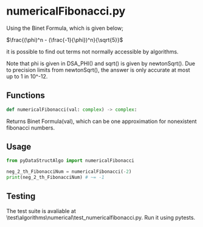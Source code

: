 # numericalFibonacci.py

Using the Binet Formula, which is given below;

$\frac{(\phi)^n - (\frac{-1}{\phi})^n}{\sqrt{5}}$

it is possible to find out terms not normally accessible by algorithms.

Note that phi is given in DSA_PHI() and sqrt() is given by newtonSqrt(). Due to precision limits from newtonSqrt(), the answer is only accurate at most up to 1 in 10^-12.

## Functions

```python
def numericalFibonacci(val: complex) -> complex:
```

Returns Binet Formula(val), which can be one approximation for nonexistent fibonacci numbers.

## Usage

```python
from pyDataStructAlgo import numericalFibonacci

neg_2_th_FibonacciNum = numericalFibonacci(-2)
print(neg_2_th_FibonacciNum) # ~= -1
```

## Testing

The test suite is avaliable at \test\algorithms\numerical\test_numericalfibonacci.py. Run it using pytests.
